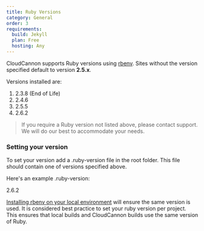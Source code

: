 ```yaml
---
title: Ruby Versions
category: General
order: 3
requirements:
  build: Jekyll
  plan: Free
  hosting: Any
---
```


CloudCannon supports Ruby versions using [rbenv](https://github.com/rbenv/rbenv). Sites without the version specified default to version **2\.5.x**.&nbsp;

Versions installed are:

1. 2\.3.8 (End of Life)
2. 2\.4.6
3. 2\.5.5
4. 2\.6.2

> If you require a Ruby version not listed above, please contact support. We will do our best to accommodate your needs.

### Setting your version

To set your version add a .ruby-version file in the root folder. This file should contain one of versions specified above.

Here's an example .ruby-version\:

2\.6.2

[Installing rbenv on your local environment](https://github.com/rbenv/rbenv#installation) will ensure the same version is used. It is considered best practice to set your ruby version per project. This ensures that local builds and CloudCannon builds use the same version of Ruby.